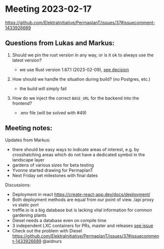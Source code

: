 # Meeting 2023-02-17

https://github.com/ElektraInitiative/PermaplanT/issues/37#issuecomment-1433926689

## Questions from Lukas and Markus:

1. Should we pin the rust version in any way, or is it ok to always use the latest version?
   - we use Rust version 1.67.1 (2023-02-09), [see decision](../decisions/backend_programming_language.md)
2. How should we handle the situation during build? (no Postgres, etc.)
   - the build will simply fail
3. How do we inject the correct `BASE_URL` for the backend into the frontend?

   - .env file (will be solved with #49)

## Meeting notes:

Updates from Markus:

- there should be easy ways to indicate areas of interest, e.g. by crosshatching areas which do not have a dedicated symbol in the landscape layer
- gardens of various sizes for beta testing
- Yvonne started drawing for PermaplanT
- Next Friday set milestones with final dates

Discussions:

- Deployment in react https://create-react-app.dev/docs/deployment/
- Both deployment methods are equal from our point of view. /api proxy vs static port
- treffle.io is a big database but is lacking vital information for common gardening plants
- Diesel needs a database even on compile time
- 3 independent LXC containers for PRs, master and releases [see issue](https://github.com/ElektraInitiative/PermaplanT/issues/53)
- Check out the problem with Diesel https://github.com/ElektraInitiative/PermaplanT/issues/37#issuecomment-1433926689 @aidnurs
